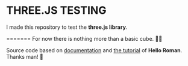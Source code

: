 # THREE.JS TESTING  

I made this repository to test the **three.js library**. 


=======
For now there is nothing more than a basic cube. 💁‍♂️

Source code based on [documentation](https://threejs.org/docs/index.html#manual/en/introduction/Creating-a-scene) and [the tutorial](https://www.youtube.com/watch?v=AYa0aJ9xd_U) of **Hello Roman**. Thanks man! 🍻

